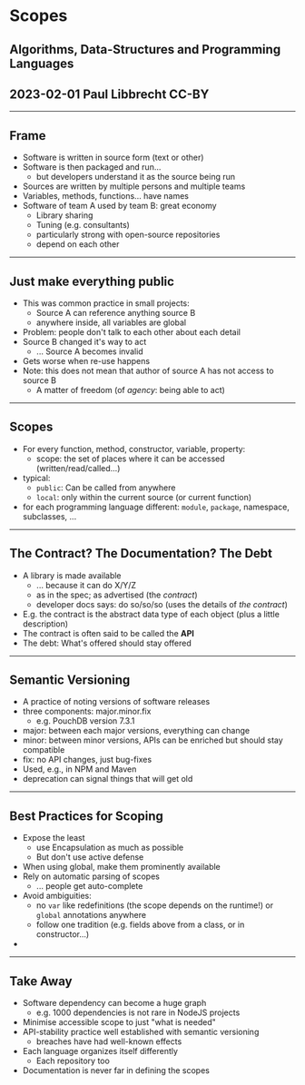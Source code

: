 # Scopes

## Algorithms, Data-Structures and Programming Languages
## 2023-02-01 Paul Libbrecht CC-BY
- -- 
## Frame

* Software is written in source form (text or other)
* Software is then packaged and run... 
	* but developers understand it as the source being run
* Sources are written by multiple persons and multiple teams
* Variables, methods, functions... have names
* Software of team A used by team B: great economy
	* Library sharing
	* Tuning (e.g. consultants)
	* particularly strong with open-source repositories
	* depend on each other
--- 

## Just make everything public

* This was common practice in small projects:
	* Source A can reference anything source B
	* anywhere inside, all variables are global
* Problem: people don't talk to each other about each detail
* Source B changed it's way to act
	* ... Source A becomes invalid
* Gets worse when re-use happens
* Note: this does not mean that author of source A has not access to source B
	* A matter of freedom (of _agency_: being able to act)
---

## Scopes

* For every function, method, constructor, variable, property:
	* scope: the set of places where it can be accessed (written/read/called...)
* typical:
	* `public`: Can be called from anywhere
	* `local`: only within the current source (or current function)
* for each programming language different: `module`, `package`, namespace, subclasses, ...

- - -

## The Contract? The Documentation? The Debt
* A library is made available
	* ... because it can do X/Y/Z
	* as in the spec; as advertised (the _contract_)
	* developer docs says: do so/so/so (uses the details of _the contract_)
* E.g. the contract is the abstract data type of each object (plus a little description)
* The contract is often said to be called the **API**
* The debt: What's offered should stay offered


- - - 
## Semantic Versioning

* A practice of noting versions of software releases
* three components: major.minor.fix
	* e.g. PouchDB version 7.3.1
* major: between each major versions, everything can change
* minor: between minor versions, APIs can be enriched but should stay compatible
* fix: no API changes, just bug-fixes
* Used, e.g., in NPM and Maven
* deprecation can signal things that will get old

- - - 

## Best Practices for Scoping

* Expose the least
	* use Encapsulation as much as possible
	* But don't use active defense
* When using global, make them prominently available
* Rely on automatic parsing of scopes
	* ... people get auto-complete
* Avoid ambiguities:
	* no `var` like redefinitions (the scope depends on the runtime!) or `global` annotations anywhere
	* follow one tradition (e.g. fields above from a class, or in constructor...)
* 

- - - 
## Take Away
* Software dependency can become a huge graph
	* e.g. 1000 dependencies is not rare in NodeJS projects
* Minimise accessible scope to just "what is needed"
* API-stability practice well established with semantic versioning
	* breaches have had well-known effects
* Each language organizes itself differently
	* Each repository too
* Documentation is never far in defining the scopes